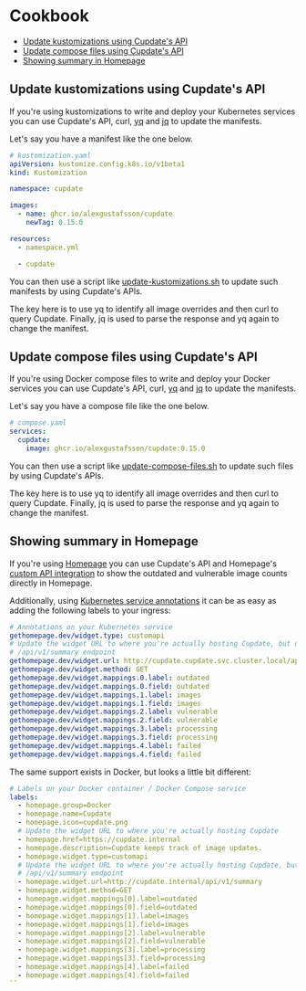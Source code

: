 # Cookbook

- [Update kustomizations using Cupdate's API](#update-kustomizations-using-cupdates-api)
- [Update compose files using Cupdate's API](#update-compose-files-using-cupdates-api)
- [Showing summary in Homepage](#showing-summary-in-homepage)

## Update kustomizations using Cupdate's API

If you're using kustomizations to write and deploy your Kubernetes services you
can use Cupdate's API, curl, [yq](https://github.com/mikefarah/yq) and
[jq](https://github.com/jqlang/jq) to update the manifests.

Let's say you have a manifest like the one below.

```yaml
# kustomization.yaml
apiVersion: kustomize.config.k8s.io/v1beta1
kind: Kustomization

namespace: cupdate

images:
  - name: ghcr.io/alexgustafsson/cupdate
    newTag: 0.15.0

resources:
  - namespace.yml

  - cupdate
```

You can then use a script like
[update-kustomizations.sh](update-kustomizations.sh) to update such manifests
by using Cupdate's APIs.

The key here is to use yq to identify all image overrides and then curl to query
Cupdate. Finally, jq is used to parse the response and yq again to change the
manifest.

## Update compose files using Cupdate's API

If you're using Docker compose files to write and deploy your Docker services
you can use Cupdate's API, curl, [yq](https://github.com/mikefarah/yq) and
[jq](https://github.com/jqlang/jq) to update the manifests.

Let's say you have a compose file like the one below.

```yaml
# compose.yaml
services:
  cupdate:
    image: ghcr.io/alexgustafsson/cupdate:0.15.0
```

You can then use a script like
[update-compose-files.sh](update-compose-files.sh) to update such files by using
Cupdate's APIs.

The key here is to use yq to identify all image overrides and then curl to query
Cupdate. Finally, jq is used to parse the response and yq again to change the
manifest.

## Showing summary in Homepage

If you're using [Homepage](https://github.com/gethomepage/homepage) you can use
Cupdate's API and Homepage's
[custom API integration](https://gethomepage.dev/widgets/services/customapi/) to
show the outdated and vulnerable image counts directly in Homepage.

Additionally, using
[Kubernetes service annotations](https://gethomepage.dev/configs/kubernetes/#services)
it can be as easy as adding the following labels to your ingress:

```yaml
# Annotations on your Kubernetes service
gethomepage.dev/widget.type: customapi
# Update the widget URL to where you're actually hosting Cupdate, but use the
# /api/v1/summary endpoint
gethomepage.dev/widget.url: http://cupdate.cupdate.svc.cluster.local/api/v1/summary
gethomepage.dev/widget.method: GET
gethomepage.dev/widget.mappings.0.label: outdated
gethomepage.dev/widget.mappings.0.field: outdated
gethomepage.dev/widget.mappings.1.label: images
gethomepage.dev/widget.mappings.1.field: images
gethomepage.dev/widget.mappings.2.label: vulnerable
gethomepage.dev/widget.mappings.2.field: vulnerable
gethomepage.dev/widget.mappings.3.label: processing
gethomepage.dev/widget.mappings.3.field: processing
gethomepage.dev/widget.mappings.4.label: failed
gethomepage.dev/widget.mappings.4.field: failed
```

The same support exists in Docker, but looks a little bit different:

```yaml
# Labels on your Docker container / Docker Compose service
labels:
  - homepage.group=Docker
  - homepage.name=Cupdate
  - homepage.icon=cupdate.png
  # Update the widget URL to where you're actually hosting Cupdate
  - homepage.href=https://cupdate.internal
  - homepage.description=Cupdate keeps track of image updates.
  - homepage.widget.type=customapi
  # Update the widget URL to where you're actually hosting Cupdate, but use the
  # /api/v1/summary endpoint
  - homepage.widget.url=http://cupdate.internal/api/v1/summary
  - homepage.widget.method=GET
  - homepage.widget.mappings[0].label=outdated
  - homepage.widget.mappings[0].field=outdated
  - homepage.widget.mappings[1].label=images
  - homepage.widget.mappings[1].field=images
  - homepage.widget.mappings[2].label=vulnerable
  - homepage.widget.mappings[2].field=vulnerable
  - homepage.widget.mappings[3].label=processing
  - homepage.widget.mappings[3].field=processing
  - homepage.widget.mappings[4].label=failed
  - homepage.widget.mappings[4].field=failed
``
```

